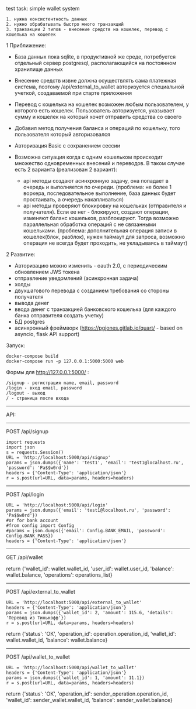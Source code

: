 test task: simple wallet system

    1. нужна консистентность данных
    2. нужно обрабатывать быстро много транзакций
    3. транзакции 2 типов - внесение средств на кошелек, перевод с кошелька на кошелек

1 Приближение:

- База данных пока sqlite, в продуктивной же среде, потребуется отдельный сервер postgresql, располагающийся на постоянном хранилище данных
- Внесение средств извне должна осуществлять сама платежная система, поэтому /api/external_to_wallet авторизуется специальной учеткой, создаваемой при старте приложения
- Перевод с кошелька на кошелек возможен любым пользователем, у которого есть кошелек. Пользователь авторизуется, указывает сумму и кошелек на который хочет отправить средства со своего
- Добавил метод получения баланса и операций по кошельку, того пользователя который авторизовался
- Авторизация Basic с сохранением сессии

- Возможна ситуация когда с одним кошельком происходит множество одновременных внесений и переводов. В таком случае есть 2 варианта (реализован 2 вариант):
 
     - api методы создают асинхронную задачу, она попадает в очередь и выполняется по очереди. (проблема: не более 1 воркера, последовательное выполнение, база данных будет простаивать, а очередь накапливаться)
     - api методы проверяют блокировку на кошельках (отправителя и получателя). Если ее нет - блокируют, создают операции, изменяют баланс кошельков, разблокируют. Тогда возможно параллельная обработка операций с не связанными кошельками. (проблема: дополнительная операция записи в кошелек(блок, разблок), нужен таймаут для запроса, возможно операция не всегда будет проходить, не укладываясь в таймаут)


2 Развитие:
    
- Авторизацию можно изменить - oauth 2.0, с периодическим обновлением JWS токена
- отправление уведомлений (асинхронная задача)
- холды
- двухшагового перевода с созданием требования со стороны получателя
- вывода денег
- ввода денег с транзакцией банковского кошелька (для каждого банка отправителя создать учетку)
- БД postgres
- асинхронный фреймворк (https://pgjones.gitlab.io/quart/ - based on asyncio, flask API support)
   


Запуск:

    docker-compose build
    docker-compose run -p 127.0.0.1:5000:5000 web



Формы для http://127.0.0.1:5000/ :
    
    /signup - регистрация name, email, password
    /login - вход email, password
    /logout - выход
    / - страница после входа

--------------------

API:

-----------------

POST /api/signup

    import requests
    import json
    s = requests.Session()
    URL = 'http://localhost:5000/api/signup'
    params = json.dumps({'name': 'test1', 'email': 'test1@localhost.ru', 'password': 'Pa$$w0rd'})
    headers = {'Content-Type': 'application/json'}
    r = s.post(url=URL, data=params, headers=headers)

----------------

POST /api/login

    URL = 'http://localhost:5000/api/login'
    params = json.dumps({'email': 'test1@localhost.ru', 'password': 'Pa$$w0rd'})
    #or for bank account
    #from config import Config
    #params = json.dumps({'email': Config.BANK_EMAIL, 'password': Config.BANK_PASS})
    headers = {'Content-Type': 'application/json'}

------------------

GET /api/wallet

return {'wallet_id': wallet.wallet_id, 'user_id': wallet.user_id, 'balance': wallet.balance, 'operations': operations_list}

--------------------

POST /api/external_to_wallet

    URL = 'http://localhost:5000/api/external_to_wallet'
    headers = {'Content-Type': 'application/json'}
    params = json.dumps({'wallet_id': 2, 'amount': 115.6, 'details': 'Перевод из Тинькофф'})
    r = s.post(url=URL, data=params, headers=headers)
    
return {'status': 'OK', 'operation_id': operation.operation_id, 'wallet_id': wallet.wallet_id, 'balance': wallet.balance}

---------------------

POST /api/wallet_to_wallet

    URL = 'http://localhost:5000/api/wallet_to_wallet'
    headers = {'Content-Type': 'application/json'}
    params = json.dumps({'wallet_id': 1, 'amount': 11.1})
    r = s.post(url=URL, data=params, headers=headers)

return {'status': 'OK', 'operation_id': sender_operation.operation_id, 'wallet_id': sender_wallet.wallet_id, 'balance': sender_wallet.balance}
